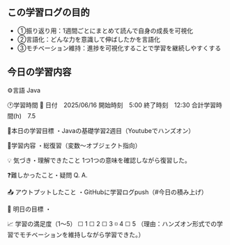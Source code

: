 ## この学習ログの目的
* ①振り返り用：1週間ごとにまとめて読んで自身の成長を可視化
* ②言語化：どんな力を意識して伸ばしたかを言語化
* ③モチベーション維持：進捗を可視化することで学習を継続しやすくする

## 今日の学習内容
⚙️言語 Java

🕐学習時間
📅 日付　2025/06/16
開始時刻　5:00
終了時刻　12:30
合計学習時間(h)　7.5

🎯本日の学習目標
・Javaの基礎学習2週目（Youtubeでハンズオン）

📝学習内容
・総復習（変数〜オブジェクト指向）

💡 気づき・理解できたこと
1つ1つの意味を確認しながら復習した。


❓難しかったこと・疑問
Q. 
A. 

📤 アウトプットしたこと
・GitHubに学習ログpush（#今日の積み上げ）

🌱 明日の目標
・

📈 学習の満足度（1〜5）
☐ 1 ☐ 2 ☐ 3 ◽️ 4 ☐ 5
（理由：ハンズオン形式での学習でモチベーションを維持しながら学習できた。）


